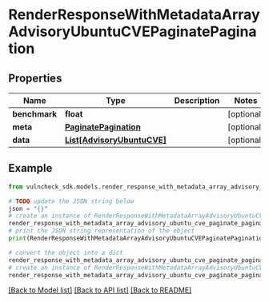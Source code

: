 # RenderResponseWithMetadataArrayAdvisoryUbuntuCVEPaginatePagination


## Properties

Name | Type | Description | Notes
------------ | ------------- | ------------- | -------------
**benchmark** | **float** |  | [optional] 
**meta** | [**PaginatePagination**](PaginatePagination.md) |  | [optional] 
**data** | [**List[AdvisoryUbuntuCVE]**](AdvisoryUbuntuCVE.md) |  | [optional] 

## Example

```python
from vulncheck_sdk.models.render_response_with_metadata_array_advisory_ubuntu_cve_paginate_pagination import RenderResponseWithMetadataArrayAdvisoryUbuntuCVEPaginatePagination

# TODO update the JSON string below
json = "{}"
# create an instance of RenderResponseWithMetadataArrayAdvisoryUbuntuCVEPaginatePagination from a JSON string
render_response_with_metadata_array_advisory_ubuntu_cve_paginate_pagination_instance = RenderResponseWithMetadataArrayAdvisoryUbuntuCVEPaginatePagination.from_json(json)
# print the JSON string representation of the object
print(RenderResponseWithMetadataArrayAdvisoryUbuntuCVEPaginatePagination.to_json())

# convert the object into a dict
render_response_with_metadata_array_advisory_ubuntu_cve_paginate_pagination_dict = render_response_with_metadata_array_advisory_ubuntu_cve_paginate_pagination_instance.to_dict()
# create an instance of RenderResponseWithMetadataArrayAdvisoryUbuntuCVEPaginatePagination from a dict
render_response_with_metadata_array_advisory_ubuntu_cve_paginate_pagination_from_dict = RenderResponseWithMetadataArrayAdvisoryUbuntuCVEPaginatePagination.from_dict(render_response_with_metadata_array_advisory_ubuntu_cve_paginate_pagination_dict)
```
[[Back to Model list]](../README.md#documentation-for-models) [[Back to API list]](../README.md#documentation-for-api-endpoints) [[Back to README]](../README.md)


